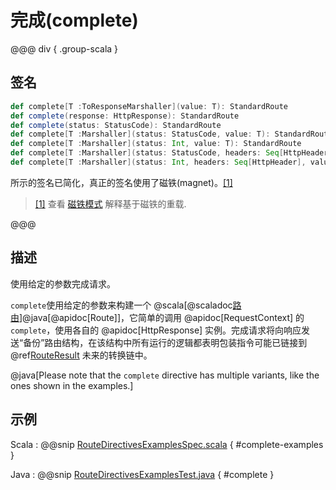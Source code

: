 # 完成(complete)

@@@ div { .group-scala }
## 签名

```scala
def complete[T :ToResponseMarshaller](value: T): StandardRoute
def complete(response: HttpResponse): StandardRoute
def complete(status: StatusCode): StandardRoute
def complete[T :Marshaller](status: StatusCode, value: T): StandardRoute
def complete[T :Marshaller](status: Int, value: T): StandardRoute
def complete[T :Marshaller](status: StatusCode, headers: Seq[HttpHeader], value: T): StandardRoute
def complete[T :Marshaller](status: Int, headers: Seq[HttpHeader], value: T): StandardRoute
```

所示的签名已简化，真正的签名使用了磁铁(magnet)。<a id="^1" href="#1">[1]</a>

> <a id="1" href="#^1">[1]</a> 查看 [磁铁模式](http://spray.io/blog/2012-12-13-the-magnet-pattern/) 解释基于磁铁的重载.

@@@

## 描述

使用给定的参数完成请求。

`complete`使用给定的参数来构建一个 @scala[@scaladoc[路由](akka.http.scaladsl.server.index#Route=akka.http.scaladsl.server.RequestContext=%3Escala.concurrent.Future[akka.http.scaladsl.server.RouteResult])]@java[@apidoc[Route]]，它简单的调用 @apidoc[RequestContext] 的`complete`，使用各自的 @apidoc[HttpResponse] 实例。完成请求将向响应发送“备份”路由结构，在该结构中所有运行的逻辑都表明包装指令可能已链接到 @ref[RouteResult](../../routes.md#routeresult) 未来的转换链中。

@java[Please note that the `complete` directive has multiple variants, like the ones shown in the examples.]

## 示例

Scala
:  @@snip [RouteDirectivesExamplesSpec.scala]($test$/scala/docs/http/scaladsl/server/directives/RouteDirectivesExamplesSpec.scala) { #complete-examples }

Java
:  @@snip [RouteDirectivesExamplesTest.java]($test$/java/docs/http/javadsl/server/directives/RouteDirectivesExamplesTest.java) { #complete }
